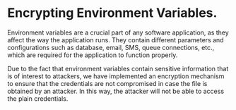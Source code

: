 # Encrypting Environment Variables.
Environment variables are a crucial part of any software application, as they affect the way the application runs. They contain different parameters and configurations such as database, email, SMS, queue connections, etc., which are required for the application to function properly.

Due to the fact that environment variables contain sensitive information that is of interest to attackers, we have implemented an encryption mechanism to ensure that the credentials are not compromised in case the file is obtained by an attacker. In this way, the attacker will not be able to access the plain credentials.

